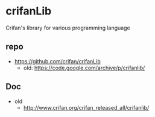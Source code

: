 # crifanLib

Crifan's library for various programming language

## repo

* https://github.com/crifan/crifanLib
  * old: https://code.google.com/archive/p/crifanlib/

## Doc

* old
  * http://www.crifan.org/crifan_released_all/crifanlib/
